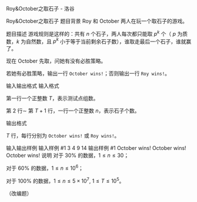



Roy&October之取石子 - 洛谷














Roy&October之取石子
题目背景
Roy 和 October 两人在玩一个取石子的游戏。

题目描述
游戏规则是这样的：共有 $n$ 个石子，两人每次都只能取 $p^k$ 个（ $p$ 为质数，$k$ 为自然数，且 $p^k$ 小于等于当前剩余石子数），谁取走最后一个石子，谁就赢了。

现在 October 先取，问她有没有必胜策略。

若她有必胜策略，输出一行 `October wins!`；否则输出一行 `Roy wins!`。

输入输出格式
输入格式

第一行一个正整数 $T$，表示测试点组数。

第 $2$ 行$\sim$ 第 $T+1$ 行，一行一个正整数 $n$，表示石子个数。

输出格式

$T$ 行，每行分别为 `October wins!` 或 `Roy wins!`。

输入输出样例
输入样例 #1
3
4
9
14
输出样例 #1
October wins!
October wins!
October wins!
说明
对于 $30\%$ 的数据，$1\leq n\leq 30$；

对于 $60\%$ 的数据，$1\leq n\leq 10^6$；

对于 $100\%$ 的数据，$1\leq n\leq 5\times 10^7$, $1\leq T\leq 10^5$。

（改编题）







